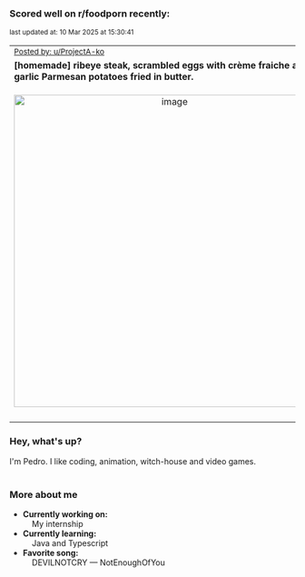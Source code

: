 ### Scored well on r/foodporn recently:

<p align="left"><sub>last updated at: 10 Mar 2025 at 15:30:41</sub></p>

|   |
| --- |
| <sub>[Posted by: u/ProjectA-ko][source]</sub> |
| **[homemade] ribeye steak, scrambled eggs with crème fraiche and garlic Parmesan potatoes fried in butter.** | 
|<p align="center"> <img alt="image" src="https://i.redd.it/vzgq4ius05ke1.jpeg" width="550" /> </p>|
|   |

### Hey, what's up?

I'm Pedro. I like coding, animation, witch-house and video games.<br><br>

### More about me
- **Currently working on:**  
&nbsp;&nbsp;&nbsp;&nbsp;My internship
- **Currently learning:**  
&nbsp;&nbsp;&nbsp;&nbsp;Java and Typescript
- **Favorite song:**  
&nbsp;&nbsp;&nbsp;&nbsp;DEVILNOTCRY — NotEnoughOfYou<br><br>

  



  
  
  
[linkedin]: https://linkedin.com/in/pedro-h-r-gomes-8a487b14a/
[gmail]: mailto:pilique11@gmail.com
[source]: https://reddit.com/r/FoodPorn/comments/1itcdxa/homemade_ribeye_steak_scrambled_eggs_with_crème/
[redditAPI]: https://www.reddit.com/dev/api/